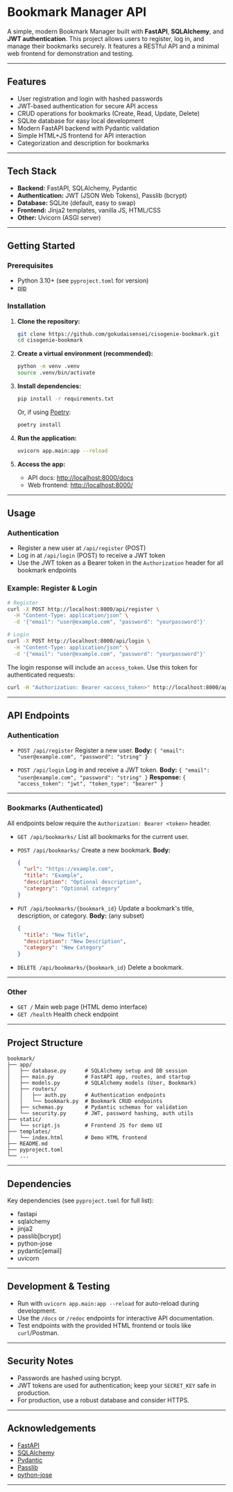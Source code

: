 # Bookmark Manager API

A simple, modern Bookmark Manager built with **FastAPI**, **SQLAlchemy**, and **JWT authentication**. This project allows users to register, log in, and manage their bookmarks securely. It features a RESTful API and a minimal web frontend for demonstration and testing.

---

## Features

- User registration and login with hashed passwords
- JWT-based authentication for secure API access
- CRUD operations for bookmarks (Create, Read, Update, Delete)
- SQLite database for easy local development
- Modern FastAPI backend with Pydantic validation
- Simple HTML+JS frontend for API interaction
- Categorization and description for bookmarks

---

## Tech Stack

- **Backend:** FastAPI, SQLAlchemy, Pydantic
- **Authentication:** JWT (JSON Web Tokens), Passlib (bcrypt)
- **Database:** SQLite (default, easy to swap)
- **Frontend:** Jinja2 templates, vanilla JS, HTML/CSS
- **Other:** Uvicorn (ASGI server)

---

## Getting Started

### Prerequisites

- Python 3.10+ (see `pyproject.toml` for version)
- [pip](https://pip.pypa.io/en/stable/)

### Installation

1. **Clone the repository:**

   ```bash
   git clone https://github.com/gokudaisensei/cisogenie-bookmark.git
   cd cisogenie-bookmark
   ```

2. **Create a virtual environment (recommended):**

   ```bash
   python -m venv .venv
   source .venv/bin/activate
   ```

3. **Install dependencies:**

   ```bash
   pip install -r requirements.txt
   ```

   Or, if using [Poetry](https://python-poetry.org/):

   ```bash
   poetry install
   ```

4. **Run the application:**

   ```bash
   uvicorn app.main:app --reload
   ```

5. **Access the app:**
   - API docs: [http://localhost:8000/docs](http://localhost:8000/docs)
   - Web frontend: [http://localhost:8000/](http://localhost:8000/)

---

## Usage

### Authentication

- Register a new user at `/api/register` (POST)
- Log in at `/api/login` (POST) to receive a JWT token
- Use the JWT token as a Bearer token in the `Authorization` header for all bookmark endpoints

### Example: Register & Login

```bash
# Register
curl -X POST http://localhost:8000/api/register \
  -H "Content-Type: application/json" \
  -d '{"email": "user@example.com", "password": "yourpassword"}'

# Login
curl -X POST http://localhost:8000/api/login \
  -H "Content-Type: application/json" \
  -d '{"email": "user@example.com", "password": "yourpassword"}'
```

The login response will include an `access_token`. Use this token for authenticated requests:

```bash
curl -H "Authorization: Bearer <access_token>" http://localhost:8000/api/bookmarks/
```

---

## API Endpoints

### Authentication

- `POST /api/register`
  Register a new user.
  **Body:** `{ "email": "user@example.com", "password": "string" }`

- `POST /api/login`
  Log in and receive a JWT token.
  **Body:** `{ "email": "user@example.com", "password": "string" }`
  **Response:** `{ "access_token": "jwt", "token_type": "bearer" }`

---

### Bookmarks (Authenticated)

All endpoints below require the `Authorization: Bearer <token>` header.

- `GET /api/bookmarks/`
  List all bookmarks for the current user.

- `POST /api/bookmarks/`
  Create a new bookmark.
  **Body:**

  ```json
  {
    "url": "https://example.com",
    "title": "Example",
    "description": "Optional description",
    "category": "Optional category"
  }
  ```

- `PUT /api/bookmarks/{bookmark_id}`
  Update a bookmark's title, description, or category.
  **Body:** (any subset)

  ```json
  {
    "title": "New Title",
    "description": "New Description",
    "category": "New Category"
  }
  ```

- `DELETE /api/bookmarks/{bookmark_id}`
  Delete a bookmark.

---

### Other

- `GET /`
  Main web page (HTML demo interface)
- `GET /health`
  Health check endpoint

---

## Project Structure

```
bookmark/
├── app/
│   ├── database.py      # SQLAlchemy setup and DB session
│   ├── main.py          # FastAPI app, routes, and startup
│   ├── models.py        # SQLAlchemy models (User, Bookmark)
│   ├── routers/
│   │   ├── auth.py      # Authentication endpoints
│   │   └── bookmark.py  # Bookmark CRUD endpoints
│   ├── schemas.py       # Pydantic schemas for validation
│   └── security.py      # JWT, password hashing, auth utils
├── static/
│   └── script.js        # Frontend JS for demo UI
├── templates/
│   └── index.html       # Demo HTML frontend
├── README.md
├── pyproject.toml
└── ...
```

---

## Dependencies

Key dependencies (see `pyproject.toml` for full list):

- fastapi
- sqlalchemy
- jinja2
- passlib[bcrypt]
- python-jose
- pydantic[email]
- uvicorn

---

## Development & Testing

- Run with `uvicorn app.main:app --reload` for auto-reload during development.
- Use the `/docs` or `/redoc` endpoints for interactive API documentation.
- Test endpoints with the provided HTML frontend or tools like `curl`/Postman.

---

## Security Notes

- Passwords are hashed using bcrypt.
- JWT tokens are used for authentication; keep your `SECRET_KEY` safe in production.
- For production, use a robust database and consider HTTPS.

---

## Acknowledgements

- [FastAPI](https://fastapi.tiangolo.com/)
- [SQLAlchemy](https://www.sqlalchemy.org/)
- [Pydantic](https://docs.pydantic.dev/)
- [Passlib](https://passlib.readthedocs.io/)
- [python-jose](https://python-jose.readthedocs.io/)

---
